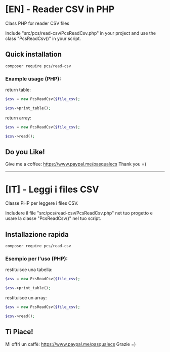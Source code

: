 # [EN] - Reader CSV in PHP
Class PHP for reader CSV files

Include "src/pcs/read-csv/PcsReadCsv.php" in your project and use the class "PcsReadCsv()" in your script.

## Quick installation
```composer
composer require pcs/read-csv
```

### Example usage (PHP):
return table:
```php
$csv = new PcsReadCsv($file_csv);

$csv->print_table();

```

return array:
```php
$csv = new PcsReadCsv($file_csv);

$csv->read();

```

## Do you Like!
Give me a coffee: https://www.paypal.me/pasqualecs
Thank you =)

***

# [IT] - Leggi i files CSV
Classe PHP per leggere i files CSV.

Includere il file "src/pcs/read-csv/PcsReadCsv.php" net tuo progetto e usare la classe "PcsReadCsv()" nel tuo script.

## Installazione rapida
```composer
composer require pcs/read-csv
```

### Esempio per l'uso (PHP):
restituisce una tabella:
```php
$csv = new PcsReadCsv($file_csv);

$csv->print_table();

```

restituisce un array:
```php
$csv = new PcsReadCsv($file_csv);

$csv->read();

```

## Ti Piace!
Mi offri un caffè: https://www.paypal.me/pasqualecs
Grazie =)
